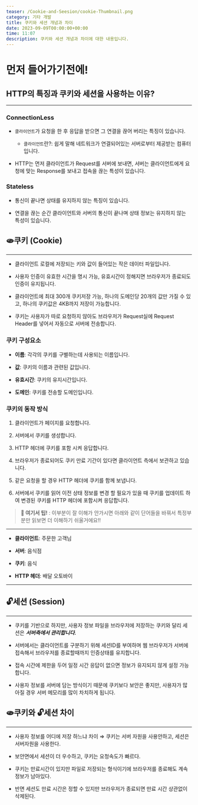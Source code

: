 ```yaml
---
teaser: /Cookie-and-Seesion/cookie-Thumbnail.png
category: 기타 개발
title: 쿠키와 세션 개념과 차이
date: 2023-09-09T00:00:00+00:00
time: 11:07
description: 쿠키와 세션 개념과 차이에 대한 내용입니다.
---
```


# 먼저 들어가기전에!

## HTTP의 특징과 쿠키와 세션을 사용하는 이유?

---

### ConnectionLess

- `클라이언트`가 요청을 한 후 응답을 받으면 그 연결을 끊어 버리는 특징이 있습니다.

  - `클라이언트`란?: 쉽게 말해 네트워크가 연결되어있는 서버로부터 제공받는 컴퓨터입니다.

- HTTP는 먼저 클라이언트가 Request를 서버에 보내면, 서버는 클라이언트에게 요청에 맞는 Response를 보내고 접속을 끊는 특성이 있습니다.

### Stateless

- 통신이 끝나면 상태를 유지하지 않는 특징이 있습니다.

- 연결을 끊는 순간 클라이언트와 서버의 통신이 끝나며 상태 정보는 유지하지 않는 특성이 있습니다.

## 🫓쿠키 (Cookie)

---

- 클라이언트 로컬에 저장되는 키와 값이 들어있는 작은 데이터 파일입니다.

- 사용자 인증이 유효한 시간을 명시 가능, 유효시간이 정해지면 브라우저가 종료되도 인증이 유지됩니다.

- 클라이언트에 최대 300개 쿠키저장 가능, 하나의 도메인당 20개의 값만 가질 수 있고, 하나의 쿠키값은 4KB까지 저장이 가능합니다.

- 쿠키는 사용자가 따로 요청하지 않아도 브라우저가 Request실에 Request Header를 넣어서 자동으로 서버에 전송합니다.

### 쿠키 구성요소

- **이름**: 각각의 쿠키를 구별하는데 사용되는 이름입니다.

- **값**: 쿠키의 이름과 관련된 값입니다.

- **유효시간**: 쿠키의 유지시간입니다.

- **도메인**: 쿠키를 전송할 도메인입니다.

### 쿠키의 동작 방식

1. 클라이언트가 페이지를 요청합니다.

2. 서버에서 쿠키를 생성합니다.

3. HTTP 헤더에 쿠키를 포함 시켜 응답합니다.

4. 브라우저가 종료되어도 쿠키 만료 기간이 있다면 클라이언트 측에서 보관하고 있습니다.

5. 같은 요청을 할 경우 HTTP 헤더에 쿠키를 함께 보냅니다.

6. 서버에서 쿠키를 읽어 이전 상태 정보를 변경 할 필요가 있을 때 쿠키를 업데이트 하여 변경된 쿠키를 HTTP 헤더에 포함시켜 응답합니다.

> **🧷 여기서 팁!** : 이부분이 잘 이해가 안가시면 아래와 같이 단어들을 바꿔서 특정부분만 읽보면 더 이해하기 쉬울거에요!!

---

- **클라이언트**: 주문한 고객님

- **서버**: 음식점

- **쿠키**: 음식

- **HTTP 헤더**: 배달 오토바이

---

## 🔓세션 (Session)

---

- 쿠키를 기반으로 하지만, 사용자 정보 파일을 브라우저에 저장하는 쿠키와 달리 세션은 **_서버측에서 관리합니다._**

- 서버에서는 클라이언트를 구분하기 위해 세션ID를 부여하며 웹 브라우저가 서버에 접속해서 브라우저를 종료할때까지 인증상태를 유지합니다.

- 접속 시간에 제한을 두어 일정 시간 응답이 없으면 정보가 유지되지 않게 설정 가능합니다.

- 사용자 정보를 서버에 담는 방식이기 때문에 쿠키보다 보안은 좋지만, 사용자가 많아질 경우 서버 메모리를 많이 차치하게 됩니다.

## 🫓쿠키와 🔓세션 차이

---

- 사용자 정보를 어디에 저장 하느냐 차이 ⇒ 쿠키는 서버 자원을 사용안하고, 세션은 서버자원을 사용한다.

- 보안면에서 세션이 더 우수하고, 쿠키는 요청속도가 빠르다.

- 쿠키는 만료시간이 있지만 파일로 저장되는 형식이기에 브라우저를 종료해도 계속 정보가 남아있다.

- 반면 세션도 만료 시간은 정할 수 있지만 브라우저가 종료되면 만료 시간 상관없이 삭제된다.
